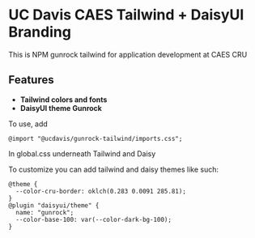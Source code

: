 # UC Davis CAES Tailwind + DaisyUI Branding

This is NPM gunrock tailwind for application development at CAES CRU

## Features

- **Tailwind colors and fonts**
- **DaisyUI theme Gunrock**

To use, add

```
@import "@ucdavis/gunrock-tailwind/imports.css";
```

In global.css underneath Tailwind and Daisy

To customize you can add tailwind and daisy themes like such:

```
@theme {
  --color-cru-border: oklch(0.283 0.0091 285.81);
}
@plugin "daisyui/theme" {
  name: "gunrock";
  --color-base-100: var(--color-dark-bg-100);
}
```
